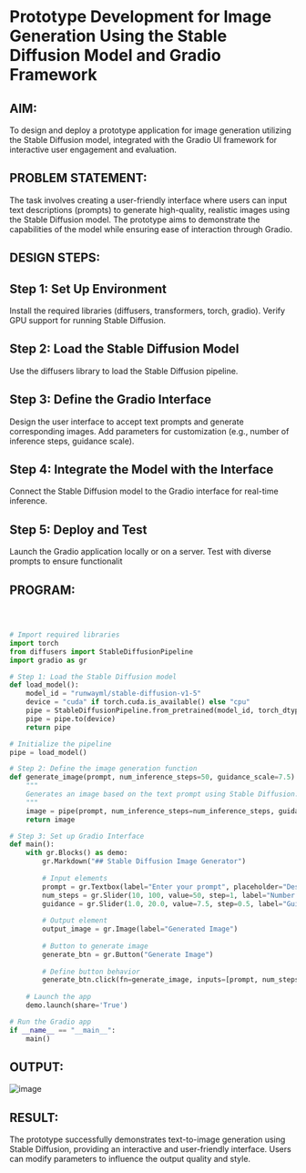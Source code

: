 # Prototype Development for Image Generation Using the Stable Diffusion Model and Gradio Framework

## AIM:
To design and deploy a prototype application for image generation utilizing the Stable Diffusion model, integrated with the Gradio UI framework for interactive user engagement and evaluation.

## PROBLEM STATEMENT:
The task involves creating a user-friendly interface where users can input text descriptions (prompts) to generate high-quality, realistic images using the Stable Diffusion model. The prototype aims to demonstrate the capabilities of the model while ensuring ease of interaction through Gradio.

## DESIGN STEPS:
## Step 1: Set Up Environment
Install the required libraries (diffusers, transformers, torch, gradio).
Verify GPU support for running Stable Diffusion.

## Step 2: Load the Stable Diffusion Model
Use the diffusers library to load the Stable Diffusion pipeline.

## Step 3: Define the Gradio Interface
Design the user interface to accept text prompts and generate corresponding images.
Add parameters for customization (e.g., number of inference steps, guidance scale).

## Step 4: Integrate the Model with the Interface
Connect the Stable Diffusion model to the Gradio interface for real-time inference.

## Step 5: Deploy and Test
Launch the Gradio application locally or on a server.
Test with diverse prompts to ensure functionalit


## PROGRAM:
```python



# Import required libraries
import torch
from diffusers import StableDiffusionPipeline
import gradio as gr

# Step 1: Load the Stable Diffusion model
def load_model():
    model_id = "runwayml/stable-diffusion-v1-5"
    device = "cuda" if torch.cuda.is_available() else "cpu"
    pipe = StableDiffusionPipeline.from_pretrained(model_id, torch_dtype=torch.float16)
    pipe = pipe.to(device)
    return pipe

# Initialize the pipeline
pipe = load_model()

# Step 2: Define the image generation function
def generate_image(prompt, num_inference_steps=50, guidance_scale=7.5):
    """
    Generates an image based on the text prompt using Stable Diffusion.
    """
    image = pipe(prompt, num_inference_steps=num_inference_steps, guidance_scale=guidance_scale).images[0]
    return image

# Step 3: Set up Gradio Interface
def main():
    with gr.Blocks() as demo:
        gr.Markdown("## Stable Diffusion Image Generator")
        
        # Input elements
        prompt = gr.Textbox(label="Enter your prompt", placeholder="Describe the image you'd like to generate")
        num_steps = gr.Slider(10, 100, value=50, step=1, label="Number of Inference Steps")
        guidance = gr.Slider(1.0, 20.0, value=7.5, step=0.5, label="Guidance Scale")
        
        # Output element
        output_image = gr.Image(label="Generated Image")
        
        # Button to generate image
        generate_btn = gr.Button("Generate Image")
        
        # Define button behavior
        generate_btn.click(fn=generate_image, inputs=[prompt, num_steps, guidance], outputs=output_image)
    
    # Launch the app
    demo.launch(share='True')

# Run the Gradio app
if __name__ == "__main__":
    main()
```

## OUTPUT:
![image](https://github.com/user-attachments/assets/a060068c-d238-4375-a4d1-4d7546fdac79)


## RESULT:
The prototype successfully demonstrates text-to-image generation using Stable Diffusion, providing an interactive and user-friendly interface. Users can modify parameters to influence the output quality and style.
